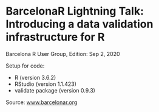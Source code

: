 # BarcelonaR Lightning Talk: Introducing a data validation infrastructure for R

Barcelona R User Group, Edition: Sep 2, 2020

Setup for code:

- R (version 3.6.2)
- RStudio (version 1.1.423)
- validate package (version 0.9.3)

Source: www.barcelonar.org

